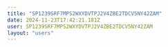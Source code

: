 ```yaml
---
title: "SP1239SRF7MPS2WXYDVTPJ2V4ZBE2TDCV5NY42ZAM"
date: 2024-11-23T17:42:21.181Z
user: SP1239SRF7MPS2WXYDVTPJ2V4ZBE2TDCV5NY42ZAM
layout: "users"
---
```

    
